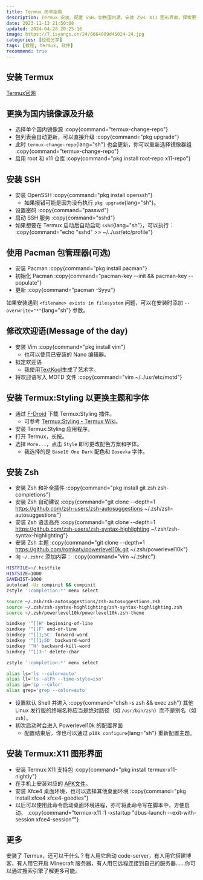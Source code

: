 ```yaml
---
title: Termux 简单指南
description: Termux 安装、配置 SSH，切换国内源，安装 ZSH、X11 图形界面，探索更多可能性。
date: 2023-11-13 21:50:08
updated: 2024-04-28 20:25:16
image: https://7.isyangs.cn/24/6664009d45024-24.jpg
categories: [经验分享]
tags: [教程, termux, 软件]
recommend: true
---
```


## 安装 Termux

[Termux官网](https://termux.dev/cn/)

## 更换为国内镜像源及升级

- 选择单个国内镜像源
  :copy{command="termux-change-repo"}
- 包列表会自动更新，可以直接升级
  :copy{command="pkg upgrade"}
- 此时 `termux-change-repo`{lang="sh"} 也会更新，你可以重新选择镜像群组
  :copy{command="termux-change-repo"}
- 启用 root 和 x11 仓库
  :copy{command="pkg install root-repo x11-repo"}

## 安装 SSH

- 安装 OpenSSH
  :copy{command="pkg install openssh"}
  - 如果报错可能是因为没有执行 `pkg upgrade`{lang="sh"}。
- 设置密码
  :copy{command="passwd"}
- 启动 SSH 服务
  :copy{command="sshd"}
- 如果想要在 Termux 启动后自动启动 `sshd`{lang="sh"}，可以执行：
  :copy{command="echo &quot;sshd&quot; >> ~/../usr/etc/profile"}

## 使用 Pacman 包管理器(可选)

- 安装 Pacman
  :copy{command="pkg install pacman"}
- 初始化 Pacman
  :copy{command="pacman-key --init && pacman-key --populate"}
- 更新
  :copy{command="pacman -Syyu"}

如果安装遇到 `<filename> exists in filesystem` 问题，可以在安装时添加 `--overwrite="*"`{lang="sh"} 参数。

## 修改欢迎语(Message of the day)

- 安装 Vim
  :copy{command="pkg install vim"}
  - 也可以使用已安装的 Nano 编辑器。
- 拟定欢迎语
  - 我使用[TextKool](https://textkool.com/en/ascii-art-generator?font=ANSI%20Shadow)生成了艺术字。
- 将欢迎语写入 MOTD 文件
  :copy{command="vim ~/../usr/etc/motd"}

## 安装 Termux:Styling 以更换主题和字体

- 通过 [F-Droid](https://f-droid.org/packages/com.termux.styling/) 下载 Termux:Styling 插件。
  - 可参考 [Termux:Styling - Termux Wiki](https://wiki.termux.com/wiki/Termux:Styling)。
- 安装 Termux:Styling 应用程序。
- 打开 Termux，长按。
- 选择 `More...`，点击 `Style` 即可更改配色方案和字体。
  - 我选择的是 `Base16 One Dark` 配色和 `Iosevka` 字体。

## 安装 Zsh

- 安装 Zsh 和补全插件
  :copy{command="pkg install git zsh zsh-completions"}
- 安装 Zsh 自动建议
  :copy{command="git clone --depth=1 https://github.com/zsh-users/zsh-autosuggestions ~/.zsh/zsh-autosuggestions"}
- 安装 Zsh 语法高亮
  :copy{command="git clone --depth=1 https://github.com/zsh-users/zsh-syntax-highlighting ~/.zsh/zsh-syntax-highlighting"}
- 安装 Zsh 主题
  :copy{command="git clone --depth=1 https://github.com/romkatv/powerlevel10k.git ~/.zsh/powerlevel10k"}
- 向 `~/.zshrc` 添加内容：
  :copy{command="vim ~/.zshrc"}

```sh [~/.zshrc]
HISTFILE=~/.histfile
HISTSIZE=1000
SAVEHIST=1000
autoload -Uz compinit && compinit
zstyle ':completion:*' menu select

source ~/.zsh/zsh-autosuggestions/zsh-autosuggestions.zsh
source ~/.zsh/zsh-syntax-highlighting/zsh-syntax-highlighting.zsh
source ~/.zsh/powerlevel10k/powerlevel10k.zsh-theme

bindkey '^[[H' beginning-of-line
bindkey '^[[F' end-of-line
bindkey '^[[1;5C' forward-word
bindkey '^[[1;5D' backward-word
bindkey '^H' backward-kill-word
bindkey '^[[3~' delete-char

zstyle ':completion:*' menu select

alias ls='ls --color=auto'
alias ll='ls -alFh --time-style=iso'
alias ip='ip --color'
alias grep='grep --color=auto'
```

- 设置默认 Shell 并进入
  :copy{command="chsh -s zsh && exec zsh"}
  其他 Linux 发行版的终端名称应当是绝对路径（如 `/usr/bin/zsh`）而不是别名（如 `zsh`）。
- 初次启动时会进入 Powerlevel10k 的配置界面
  - 配置结束后，你也可以通过 `p10k configure`{lang="sh"} 重新配置主题。

## 安装 Termux:X11 图形界面

- 安装 Termux:X11 支持包
  :copy{command="pkg install termux-x11-nightly"}
- 在手机上安装对应的 [APK文件](https://github.com/termux/termux-x11/releases/tag/nightly)。
- 安装 Xfce4 桌面环境，也可以选择其他桌面环境
  :copy{command="pkg install xfce4 xfce4-goodies"}
- 以后可以使用此命令启动桌面环境进程，亦可将此命令写在脚本中，方便启动。
  :copy{command="termux-x11 :1 -xstartup &quot;dbus-launch --exit-with-session xfce4-session&quot;"}

## 更多

安装了 Termux，还可以干什么？有人用它启动 code-server，有人用它搭建博客，有人用它开启 Minecraft 服务器，有人用它远程连接到自己的服务器……你可以通过搜索引擎了解更多可能。
